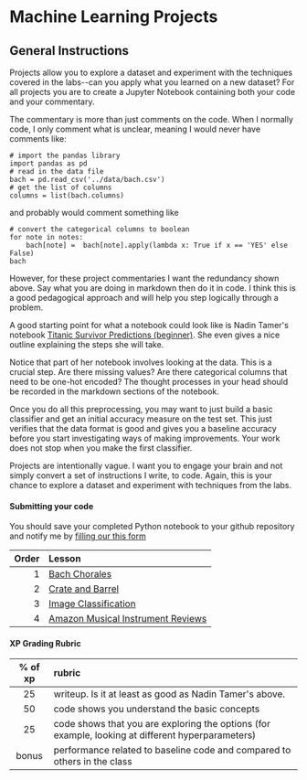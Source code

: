 # Machine Learning Projects

## General Instructions

Projects allow you to explore a dataset and experiment with the techniques covered in the labs--can you apply what you learned on a new dataset? 
For all projects you are to create a Jupyter Notebook containing both your code and your commentary. 

The commentary is more than just comments on the code. When I normally code, I only comment what is unclear, meaning I would never have comments like:

```
# import the pandas library
import pandas as pd
# read in the data file
bach = pd.read_csv('../data/bach.csv')
# get the list of columns
columns = list(bach.columns)
```

and probably would comment something like

```
# convert the categorical columns to boolean
for note in notes:
    bach[note] =  bach[note].apply(lambda x: True if x == 'YES' else False)
bach
```

However, for these project commentaries I want the redundancy shown above. Say what you are doing in markdown then do it in code. I think this is a good pedagogical approach and will help you step logically through a problem.

A good starting point for what a notebook could look like is Nadin Tamer's notebook [Titanic Survivor Predictions (beginner)](https://www.kaggle.com/nadintamer/titanic-survival-predictions-beginner). She even gives a nice outline explaining the steps she will take. 

Notice that part of her notebook involves looking at the data. This is a crucial step. Are there missing values? Are there categorical columns that need to be one-hot encoded? The thought processes in your head should be recorded in the markdown sections of the notebook. 

Once you do all this preprocessing, you may want to just build a basic classifier and get an initial accuracy measure on the test set. This just verifies that the data format is good and gives you a baseline accuracy before you start investigating ways of making improvements. Your work does not stop when you make the first classifier.

Projects are intentionally vague. I want you to engage your brain and not simply convert a set of instructions I write, to code. Again, this is your chance to explore a dataset and experiment with techniques from the labs.

#### Submitting your code

You should save your completed Python notebook to your github repository and notify me by [filling our this form](https://docs.google.com/forms/d/e/1FAIpQLSe8oVzj1af1h86dwvqF8Qha_Yw0B2E81m77ZxwjZUYH00BowA/viewform?usp=sf_link)

| Order | Lesson                                                |
| -----:|:----------------------------------------------------- |
| 1     | [Bach Chorales](Bach.md)                              |
| 2     | [Crate and Barrel](Crate-and-Barrel.md)               |
| 3     | [Image Classification](imageclassification.md)        |
| 4     | [Amazon Musical Instrument Reviews](AmazonReviews.md) |

#### XP Grading Rubric

| % of xp | rubric                                                                                             |
|:-------:|:-------------------------------------------------------------------------------------------------- |
| 25      | writeup. Is it at least as good as Nadin Tamer's above.                                            |
| 50      | code shows you understand the basic concepts                                                       |
| 25      | code shows that you are exploring the options (for example,  looking at different hyperparameters) |
| bonus   | performance related to baseline code and compared to others in the class                           |
